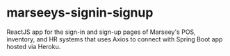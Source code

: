 # marseeys-signin-signup
ReactJS app for the sign-in and sign-up pages of Marseey's POS, inventory, and HR systems that uses Axios to connect with Spring Boot app hosted via Heroku.
